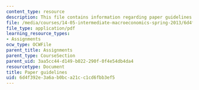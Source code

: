 ```yaml
---
content_type: resource
description: This file contains information regarding paper guidelines.
file: /media/courses/14-05-intermediate-macroeconomics-spring-2013/6d4f392e3a6ab0bca21cc1cd6fbb3ef5_MIT14_05S13_guidelines.pdf
file_type: application/pdf
learning_resource_types:
- Assignments
ocw_type: OCWFile
parent_title: Assignments
parent_type: CourseSection
parent_uid: 3aa5cc44-d149-b022-290f-0f4e54db4da4
resourcetype: Document
title: Paper guidelines
uid: 6d4f392e-3a6a-b0bc-a21c-c1cd6fbb3ef5
---
```

